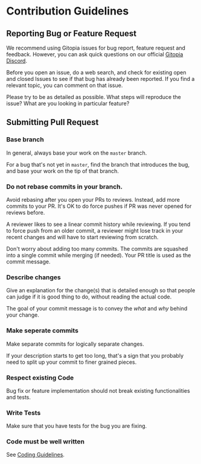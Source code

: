 # Contribution Guidelines

## Reporting Bug or Feature Request

We recommend using Gitopia issues for bug report, feature request and feedback. However, you can ask quick questions on our official [Gitopia Discord](https://discord.gg/aqsKW3hUHD).

Before you open an issue, do a web search, and check for existing open and closed Issues to see if that bug has already been reported. If you find a relevant topic, you can comment on that issue.

Please try to be as detailed as possible. What steps will reproduce the issue? What are you looking in particular feature?

## Submitting Pull Request

### Base branch

In general, always base your work on the `master` branch.

For a bug that's not yet in `master`, find the branch that introduces the bug, and base your work on the tip of that branch.

### Do not rebase commits in your branch.

Avoid rebasing after you open your PRs to reviews. Instead, add more commits to your PR. It's OK to do force pushes if PR was never opened for reviews before.

A reviewer likes to see a linear commit history while reviewing. If you tend to force push from an older commit, a reviewer might lose track in your recent changes and will have to start reviewing from scratch.

Don't worry about adding too many commits. The commits are squashed into a single commit while merging (if needed). Your PR title is used as the commit message.

### Describe changes

Give an explanation for the change(s) that is detailed enough so that people can judge if it is good thing to do, without reading the actual code.

The goal of your commit message is to convey the _what_ and _why_ behind your change.

### Make seperate commits

Make separate commits for logically separate changes.

If your description starts to get too long, that's a sign that you probably need to split up your commit to finer grained pieces.

### Respect existing Code

Bug fix or feature implementation should not break existing functionalities and tests.

### Write Tests

Make sure that you have tests for the bug you are fixing.

### Code must be well written

See [Coding Guidelines](CodingGuidelines.md).
